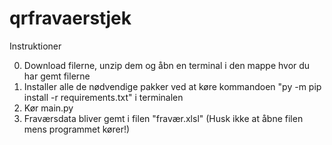 # qrfravaerstjek

Instruktioner

0. Download filerne, unzip dem og åbn en terminal i den mappe hvor du har gemt filerne
1. Installer alle de nødvendige pakker ved at køre kommandoen "py -m pip install -r requirements.txt" i terminalen
2. Kør main.py
3. Fraværsdata bliver gemt i filen "fravær.xlsl" (Husk ikke at åbne filen mens programmet kører!)
